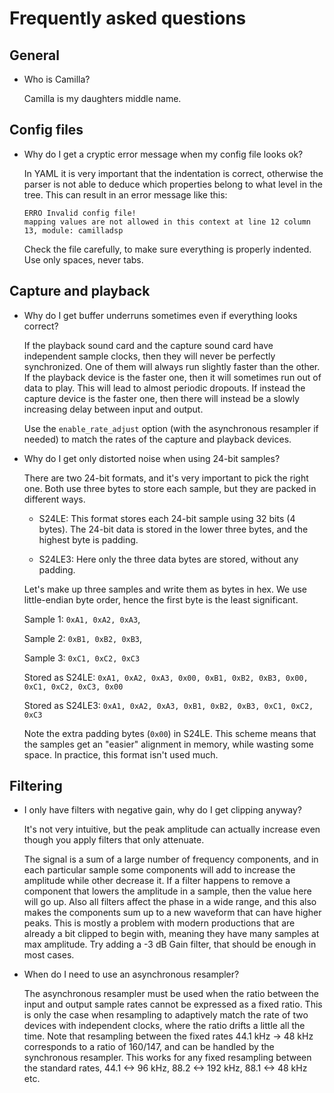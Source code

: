 # Frequently asked questions

## General

- Who is Camilla?

  Camilla is my daughters middle name.

## Config files

- Why do I get a cryptic error message when my config file looks ok?
  
  In YAML it is very important that the indentation is correct, otherwise the parser is not able to deduce which properties belong to what level in the tree.
  This can result in an error message like this:
  ```
  ERRO Invalid config file!
  mapping values are not allowed in this context at line 12 column 13, module: camilladsp 
  ```
  Check the file carefully, to make sure everything is properly indented. Use only spaces, never tabs.

## Capture and playback

- Why do I get buffer underruns sometimes even if everything looks correct?

  If the playback sound card and the capture sound card have independent sample clocks, then they will never be perfectly synchronized. One of them will always run slightly faster than the other. If the playback device is the faster one, then it will sometimes run out of data to play. This will lead to almost periodic dropouts. If instead the capture device is the faster one, then there will instead be a slowly increasing delay between input and output.

  Use the `enable_rate_adjust` option (with the asynchronous resampler if needed) to match the rates of the capture and playback devices.

- Why do I get only distorted noise when using 24-bit samples?

  There are two 24-bit formats, and it's very important to pick the right one. Both use three bytes to store each sample, but they are packed in different ways.
  - S24LE: This format stores each 24-bit sample using 32 bits (4 bytes). The 24-bit data is stored in the lower three bytes, and the highest byte is padding.
    
  - S24LE3: Here only the three data bytes are stored, without any padding.

  Let's make up three samples and write them as bytes in hex. We use little-endian byte order, hence the first byte is the least significant.
  
  Sample 1: `0xA1, 0xA2, 0xA3`,
  
  Sample 2: `0xB1, 0xB2, 0xB3`,
  
  Sample 3: `0xC1, 0xC2, 0xC3`  

  Stored as S24LE: `0xA1, 0xA2, 0xA3, 0x00, 0xB1, 0xB2, 0xB3, 0x00, 0xC1, 0xC2, 0xC3, 0x00`

  Stored as S24LE3: `0xA1, 0xA2, 0xA3, 0xB1, 0xB2, 0xB3, 0xC1, 0xC2, 0xC3`

  Note the extra padding bytes (`0x00`) in S24LE. This scheme means that the samples get an "easier" alignment in memory, while wasting some space. In practice, this format isn't used much.

## Filtering

- I only have filters with negative gain, why do I get clipping anyway?
  
  It's not very intuitive, but the peak amplitude can actually increase even though you apply filters that only attenuate.
  
  The signal is a sum of a large number of frequency components, and in each particular sample some components
  will add to increase the amplitude while other decrease it.
  If a filter happens to remove a component that lowers the amplitude in a sample, then the value here will go up.
  Also all filters affect the phase in a wide range, and this also makes the components sum up to a new waveform that can have higher peaks.
  This is mostly a problem with modern productions that are already a bit clipped to begin with, meaning they have many samples at max amplitude.
  Try adding a -3 dB Gain filter, that should be enough in most cases.

- When do I need to use an asynchronous resampler?

  The asynchronous resampler must be used when the ratio between the input and output sample rates cannot be expressed as a fixed ratio.
  This is only the case when resampling to adaptively match the rate of two devices with independent clocks, where the ratio drifts a little all the time.
  Note that resampling between the fixed rates 44.1 kHz -> 48 kHz corresponds to a ratio of 160/147, and can be handled by the synchronous resampler.
  This works for any fixed resampling between the standard rates, 44.1 <-> 96 kHz, 88.2 <-> 192 kHz, 88.1 <-> 48 kHz etc.


